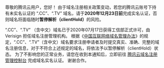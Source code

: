 尊敬的腾讯云用户，您好！
由于域名注册相关政策变动，若您的腾讯云账号下持有未实名认证的 “.CC”、“.TV” 域名，请于<strong>2020年12月23日前</strong>完成实名认证，否则域名将面临随时<strong>暂停解析（clientHold）</strong>的风险。

“.CC”、“.TV” （含中文）域名已于2020年07月17日获得工信部正式许可，由 Verisign 担任域名注册管理机构。
根据《[中国互联网络域名管理办法](http://www.gov.cn/gongbao/content/2005/content_64290.htm)》的规定，“.CC”、“.TV”（含中文）域名要求注册申请者及时提交真实、准确、完整的域名注册信息，对于不符合上述规定的域名，将依法予以暂停解析（clientHold）状态。 
为了不影响您的正常业务，请您在收到本通知后，立即前往 [腾讯云域名注册管理控制台](https://console.cloud.tencent.com/domain) 完成域名实名认证。 谢谢合作。
